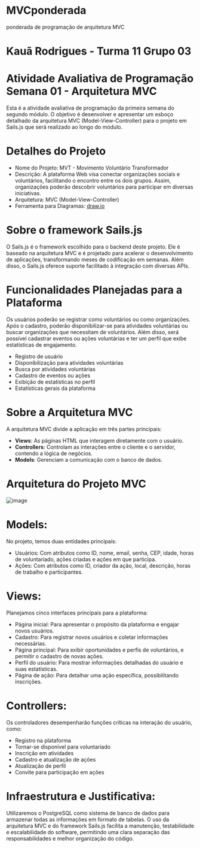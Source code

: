 # MVCponderada
ponderada de programação de arquitetura MVC

# Kauã Rodrigues - Turma 11 Grupo 03

# Atividade Avaliativa de Programação Semana 01 - Arquitetura MVC

Esta é a atividade avaliativa de programação da primeira semana do segundo módulo. O objetivo é desenvolver e apresentar um esboço detalhado da arquitetura MVC (Model-View-Controller) para o projeto em Sails.js que será realizado ao longo do módulo.

# Detalhes do Projeto

- Nome do Projeto: MVT - Movimento Voluntário Transformador
- Descrição: A plataforma Web visa conectar organizações sociais e voluntários, facilitando o encontro entre os dois grupos. Assim, organizações poderão descobrir voluntários para participar em diversas iniciativas.
- Arquitetura: MVC (Model-View-Controller)
- Ferramenta para Diagramas: [draw.io](https://app.diagrams.net/)

# Sobre o framework Sails.js

O Sails.js é o framework escolhido para o backend deste projeto. Ele é baseado na arquitetura MVC e é projetado para acelerar o desenvolvimento de aplicações, transformando meses de codificação em semanas. Além disso, o Sails.js oferece suporte facilitado à integração com diversas APIs.

# Funcionalidades Planejadas para a Plataforma

Os usuários poderão se registrar como voluntários ou como organizações. Após o cadastro, poderão disponibilizar-se para atividades voluntárias ou buscar organizações que necessitam de voluntários. Além disso, será possível cadastrar eventos ou ações voluntárias e ter um perfil que exibe estatísticas de engajamento.

- Registro de usuário
- Disponibilização para atividades voluntárias
- Busca por atividades voluntárias
- Cadastro de eventos ou ações
- Exibição de estatísticas no perfil
- Estatísticas gerais da plataforma

# Sobre a Arquitetura MVC

A arquitetura MVC divide a aplicação em três partes principais:

- **Views**: As páginas HTML que interagem diretamente com o usuário.
- **Controllers**: Controlam as interações entre o cliente e o servidor, contendo a lógica de negócios.
- **Models**: Gerenciam a comunicação com o banco de dados.


# Arquitetura do Projeto MVC
![image](https://github.com/kauarodriguessss/MVCponderada/assets/159058128/2c2f26f8-6612-4bd3-82d6-337a6b9f40ad)

# Models:

No projeto, temos duas entidades principais:

- Usuários: Com atributos como ID, nome, email, senha, CEP, idade, horas de voluntariado, ações criadas e ações em que participa.
- Ações: Com atributos como ID, criador da ação, local, descrição, horas de trabalho e participantes.

# Views:

Planejamos cinco interfaces principais para a plataforma:

- Página inicial: Para apresentar o propósito da plataforma e engajar novos usuários.
- Cadastro: Para registrar novos usuários e coletar informações necessárias.
- Página principal: Para exibir oportunidades e perfis de voluntários, e permitir o cadastro de novas ações.
- Perfil do usuário: Para mostrar informações detalhadas do usuário e suas estatísticas.
- Página de ação: Para detalhar uma ação específica, possibilitando inscrições.

# Controllers:

Os controladores desempenharão funções críticas na interação do usuário, como:

- Registro na plataforma
- Tornar-se disponível para voluntariado
- Inscrição em atividades
- Cadastro e atualização de ações
- Atualização de perfil
- Convite para participação em ações

# Infraestrutura e Justificativa:

Utilizaremos o PostgreSQL como sistema de banco de dados para armazenar todas as informações em formato de tabelas. O uso da arquitetura MVC e do framework Sails.js facilita a manutenção, testabilidade e escalabilidade do software, permitindo uma clara separação das responsabilidades e melhor organização do código.
